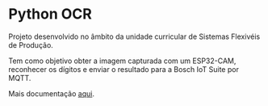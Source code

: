 Python OCR
=========

Projeto desenvolvido no âmbito da unidade curricular de Sistemas Flexivéis de Produção.

Tem como objetivo obter a imagem capturada com um ESP32-CAM, reconhecer os dígitos e enviar o resultado para a Bosch IoT Suite por MQTT.

Mais documentação <a href="https://pedrorendeiro.github.io/EMSfIIoT/PythonOCR/">aqui</a>.